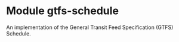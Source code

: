 # Module gtfs-schedule

An implementation of the General Transit Feed Specification (GTFS) Schedule.
